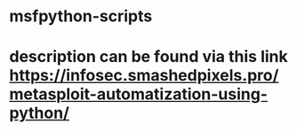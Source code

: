 # msfpython-scripts
# description can be found via this link https://infosec.smashedpixels.pro/metasploit-automatization-using-python/
